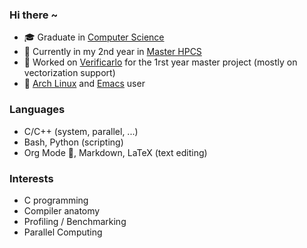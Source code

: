 ### Hi there ~

  - &#127891; Graduate in [Computer Science](https://www.uvsq.fr/licence-informatique)
  - &#127793; Currently in my 2nd year in [Master HPCS](http://www.chps.uvsq.fr/)
  - &#129520; Worked on
  [Verificarlo](https://github.com/verificarlo/verificarlo) for the 1rst year master
  project (mostly on vectorization support)
  - &#128039; [Arch Linux](https://archlinux.org/) and [Emacs](https://www.gnu.org/software/emacs/) user

### Languages

  - C/C++ (system, parallel, ...)
  - Bash, Python (scripting)
  - Org Mode &#129412;, Markdown, LaTeX (text editing)

### Interests

  - C programming
  - Compiler anatomy
  - Profiling / Benchmarking
  - Parallel Computing
